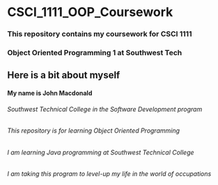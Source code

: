 # CSCI_1111_OOP_Coursework

### This repository contains my coursework for CSCI 1111

### Object Oriented Programming 1 at Southwest Tech

#####

## Here is a bit about myself

#### My name is John Macdonald

###### Southwest Technical College in the Software Development program

###### This repository is for learning Object Oriented Programming

###### I am learning Java programming at Southwest Technical College

###### I am taking this program to level-up my life in the world of occupations
